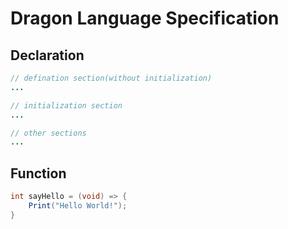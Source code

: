 # Dragon Language Specification

## Declaration

```java
// defination section(without initialization)
...

// initialization section
...

// other sections
...
```

## Function

```java
int sayHello = (void) => {
    Print("Hello World!");
}
```
